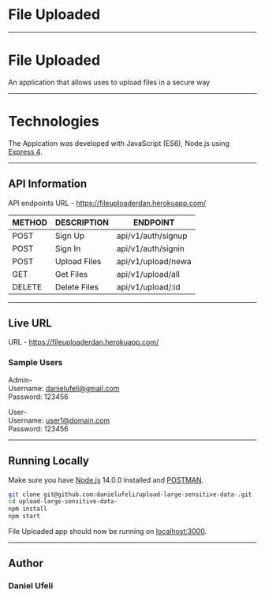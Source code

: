 # File Uploaded
___

# File Uploaded
An application that allows uses to upload files in a secure way

___

# Technologies

The Appication was developed with JavaScript (ES6), Node.js using [Express 4](http://expressjs.com/).

___

## API Information
API endpoints URL - https://fileuploaderdan.herokuapp.com/

|METHOD  |DESCRIPTION                             |ENDPOINT                                  |
|------- |----------------------------------------|------------------------------------------|
|POST    |Sign Up                                 |api/v1/auth/signup                        |
|POST    |Sign In                                 |api/v1/auth/signin                        |
|POST    |Upload Files                            |api/v1/upload/newa                        |
|GET     |Get Files                               |api/v1/upload/all                         |
|DELETE  |Delete Files                            |api/v1/upload/:id                         |

___
## Live URL
URL - https://fileuploaderdan.herokuapp.com/

### Sample Users
Admin-<br/>
Username: danielufeli@gmail.com<br/>
Password: 123456

User-<br/>
Username: user1@domain.com<br/>
Password: 123456

___

## Running Locally

Make sure you have [Node.js](http://nodejs.org/) 14.0.0 installed and [POSTMAN](https://www.getpostman.com/downloads/).

```sh
git clone git@github.com:danielufeli/upload-large-sensitive-data-.git
cd upload-large-sensitive-data-
npm install
npm start
```

File Uploaded app should now be running on [localhost:3000](http://localhost:3000/).
___

## Author
### Daniel Ufeli
